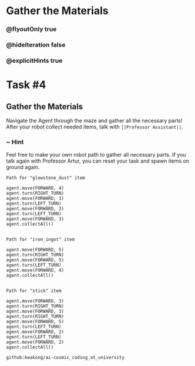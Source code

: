 # Gather the Materials
### @flyoutOnly true
### @hideIteration false
### @explicitHints true



# Task #4

## Gather the Materials

Navigate the Agent through the maze and gather all the necessary parts! After your robot collect needed items, talk with ``||Professor Assistant||``.

### ~ Hint 

Feel free to make your own robot path to gather all necessary parts. If you talk again with Professor Artur, you can reset your task and spawn items on ground again. 


```typescript-valid
Path for "glowstone_dust" item
```
``` blocks
agent.move(FORWARD, 4)
agent.turn(RIGHT_TURN)
agent.move(FORWARD, 1)
agent.turn(LEFT_TURN)
agent.move(FORWARD, 3)
agent.turn(LEFT_TURN)
agent.move(FORWARD, 3)
agent.collectAll()
```
```
```
```typescript-valid
Path for "iron_ingot" item
```
``` blocks
agent.move(FORWARD, 5)
agent.turn(RIGHT_TURN)
agent.move(FORWARD, 5)
agent.turn(LEFT_TURN)
agent.move(FORWARD, 4)
agent.collectAll()
```
```
```
```typescript-valid
Path for "stick" item
```
``` blocks
agent.move(FORWARD, 3)
agent.turn(RIGHT_TURN)
agent.move(FORWARD, 3)
agent.turn(RIGHT_TURN)
agent.move(FORWARD, 5)
agent.turn(LEFT_TURN)
agent.move(FORWARD, 2)
agent.turn(LEFT_TURN)
agent.move(FORWARD, 2)
agent.collectAll()
```
```package
github:kwakong/ai-cosmic_coding_at_university
```
